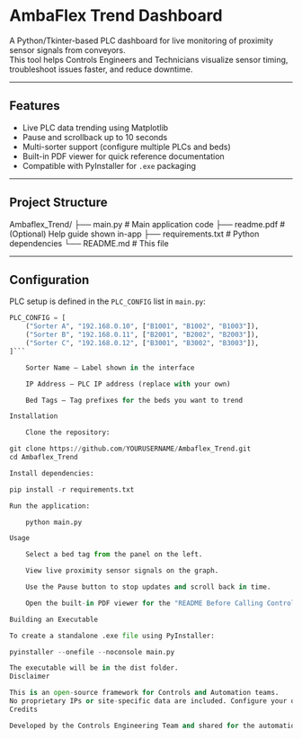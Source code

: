 # AmbaFlex Trend Dashboard

A Python/Tkinter-based PLC dashboard for live monitoring of proximity sensor signals from conveyors.  
This tool helps Controls Engineers and Technicians visualize sensor timing, troubleshoot issues faster, and reduce downtime.

---

## Features

- Live PLC data trending using Matplotlib  
- Pause and scrollback up to 10 seconds  
- Multi-sorter support (configure multiple PLCs and beds)  
- Built-in PDF viewer for quick reference documentation  
- Compatible with PyInstaller for `.exe` packaging  

---

## Project Structure

Ambaflex_Trend/
├── main.py # Main application code
├── readme.pdf # (Optional) Help guide shown in-app
├── requirements.txt # Python dependencies
└── README.md # This file


---

## Configuration

PLC setup is defined in the `PLC_CONFIG` list in `main.py`:

```python
PLC_CONFIG = [
    ("Sorter A", "192.168.0.10", ["B1001", "B1002", "B1003"]),
    ("Sorter B", "192.168.0.11", ["B2001", "B2002", "B2003"]),
    ("Sorter C", "192.168.0.12", ["B3001", "B3002", "B3003"]),
]```

    Sorter Name – Label shown in the interface

    IP Address – PLC IP address (replace with your own)

    Bed Tags – Tag prefixes for the beds you want to trend

Installation

    Clone the repository:

git clone https://github.com/YOURUSERNAME/Ambaflex_Trend.git
cd Ambaflex_Trend

Install dependencies:

pip install -r requirements.txt

Run the application:

    python main.py

Usage

    Select a bed tag from the panel on the left.

    View live proximity sensor signals on the graph.

    Use the Pause button to stop updates and scroll back in time.

    Open the built-in PDF viewer for the "README Before Calling Controls" guide.

Building an Executable

To create a standalone .exe file using PyInstaller:

pyinstaller --onefile --noconsole main.py

The executable will be in the dist folder.
Disclaimer

This is an open-source framework for Controls and Automation teams.
No proprietary IPs or site-specific data are included. Configure your own PLCs and bed tags before using in production.
Credits

Developed by the Controls Engineering Team and shared for the automation community.
